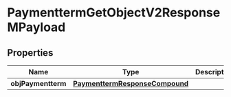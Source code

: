 
# PaymenttermGetObjectV2ResponseMPayload

## Properties
| Name | Type | Description | Notes |
| ------------ | ------------- | ------------- | ------------- |
| **objPaymentterm** | [**PaymenttermResponseCompound**](PaymenttermResponseCompound.md) |  |  |




